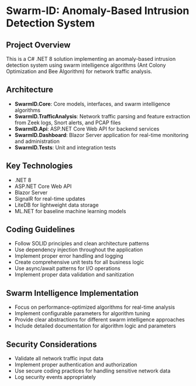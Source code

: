 # Swarm-ID: Anomaly-Based Intrusion Detection System

<!-- Use this file to provide workspace-specific custom instructions to Copilot. For more details, visit https://code.visualstudio.com/docs/copilot/copilot-customization#_use-a-githubcopilotinstructionsmd-file -->

## Project Overview
This is a C# .NET 8 solution implementing an anomaly-based intrusion detection system using swarm intelligence algorithms (Ant Colony Optimization and Bee Algorithm) for network traffic analysis.

## Architecture
- **SwarmID.Core**: Core models, interfaces, and swarm intelligence algorithms
- **SwarmID.TrafficAnalysis**: Network traffic parsing and feature extraction from Zeek logs, Snort alerts, and PCAP files
- **SwarmID.Api**: ASP.NET Core Web API for backend services
- **SwarmID.Dashboard**: Blazor Server application for real-time monitoring and administration
- **SwarmID.Tests**: Unit and integration tests

## Key Technologies
- .NET 8
- ASP.NET Core Web API
- Blazor Server
- SignalR for real-time updates
- LiteDB for lightweight data storage
- ML.NET for baseline machine learning models

## Coding Guidelines
- Follow SOLID principles and clean architecture patterns
- Use dependency injection throughout the application
- Implement proper error handling and logging
- Create comprehensive unit tests for all business logic
- Use async/await patterns for I/O operations
- Implement proper data validation and sanitization

## Swarm Intelligence Implementation
- Focus on performance-optimized algorithms for real-time analysis
- Implement configurable parameters for algorithm tuning
- Provide clear abstractions for different swarm intelligence approaches
- Include detailed documentation for algorithm logic and parameters

## Security Considerations
- Validate all network traffic input data
- Implement proper authentication and authorization
- Use secure coding practices for handling sensitive network data
- Log security events appropriately
